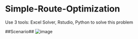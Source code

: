 # Simple-Route-Optimization
Use 3 tools: Excel Solver, Rstudio, Python to solve this problem

##Scenario##
![image](https://github.com/user-attachments/assets/5c307fac-b1c9-45d1-8e58-694c59b797e7)

